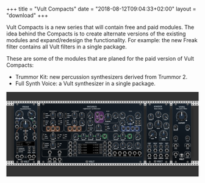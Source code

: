 +++
title = "Vult Compacts"
date = "2018-08-12T09:04:33+02:00"
layout = "download"
+++

Vult Compacts is a new series that will contain free and paid modules. The idea behind the Compacts is to create alternate versions of the existing modules and expand/redesign the functionality. For example: the new Freak filter contains all Vult filters in a single package.

These are some of the modules that are planed for the paid version of Vult Compacts:

- Trummor Kit: new percussion synthesizers derived from Trummor 2.
- Full Synth Voice: a Vult synthesizer in a single package.

<center><img src="../images/VultCompacts.png" style="max-width: 100%;"> </center>